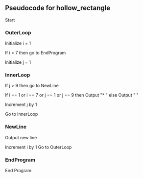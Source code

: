 ## Pseudocode for hollow_rectangle

Start

### OuterLoop
Initialize i = 1

If i > 7 then go to EndProgram

Initialize j = 1

### InnerLoop
If j > 9 then go to NewLine

If i == 1 or i == 7 or j == 1 or j == 9 then
    Output "* "
else
    Output "  "

Increment j by 1

Go to InnerLoop

### NewLine
Output new line

Increment i by 1
Go to OuterLoop

### EndProgram
End Program

